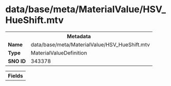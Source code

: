 <h1>data/base/meta/MaterialValue/HSV_HueShift.mtv</h1><table><tr><th colspan="100%">Metadata</th></tr><tr><td><b>Name</b></td><td>data/base/meta/MaterialValue/HSV_HueShift.mtv</td></tr><tr><td><b>Type</b></td><td>MaterialValueDefinition</td></tr><tr><td><b>SNO ID</b></td><td>343378</td></tr></table>

<table><tr><th colspan="100%">Fields</th></tr></table>

